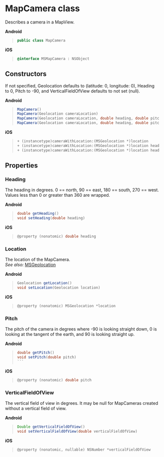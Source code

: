 
# MapCamera class

Describes a camera in a MapView.

**Android**

>```java
> public class MapCamera
>```

**iOS**

>```objectivec
> @interface MSMapCamera : NSObject

## Constructors

If not specified, Geolocation defaults to (latitude: 0, longitude: 0), Heading to 0, Pitch to -90, and VerticalFieldOfView defaults to not set (null).

**Android**

>```java
> MapCamera()
> MapCamera(Geolocation cameraLocation) 
> MapCamera(Geolocation cameraLocation, double heading, double pitch)
> MapCamera(Geolocation cameraLocation, double heading, double pitch, double verticalFieldOfView)
>```

**iOS**

>```objectivec + (instancetype)camera
> + (instancetype)cameraWithLocation:(MSGeolocation *)location
> + (instancetype)cameraWithLocation:(MSGeolocation *)location heading:(double)heading pitch:(double)pitch
> + (instancetype)cameraWithLocation:(MSGeolocation *)location heading:(double)heading pitch:(double)pitch verticalFieldOfView:(double)fov
>```  

## Properties

### Heading

The heading in degrees. 0 == north, 90 == east, 180 == south, 270 == west. Values less than 0 or greater than 360 are wrapped.

**Android**

>```java
> double getHeading()
> void setHeading(double heading)
>```

**iOS**

>```objectivec
> @property (nonatomic) double heading
>```  


### Location

The location of the MapCamera.  
_See also:_ [MSGeolocation](Geolocation.md)

**Android**

>```java
> Geolocation getLocation() 
> void setLocation(Geolocation location)
>```

**iOS**

>```objectivec
> @property (nonatomic) MSGeolocation *location
>```  

### Pitch

The pitch of the camera in degrees where -90 is looking straight down, 0 is looking at the tangent of the earth, and 90 is looking straight up.

**Android**

>````java
> double getPitch() 
> void setPitch(double pitch)
>```  

**iOS**

>```objectivec
> @property (nonatomic) double pitch
>```  

### VerticalFieldOfView

The vertical field of view in degrees. It may be null for MapCameras created without a vertical field of view.

**Android**

>```java
> Double getVerticalFieldOfView() 
> void setVerticalFieldOfView(double verticalFieldOfView)
>```

**iOS**

>```objectivec
> @property (nonatomic, nullable) NSNumber *verticalFieldOfView
>```  
